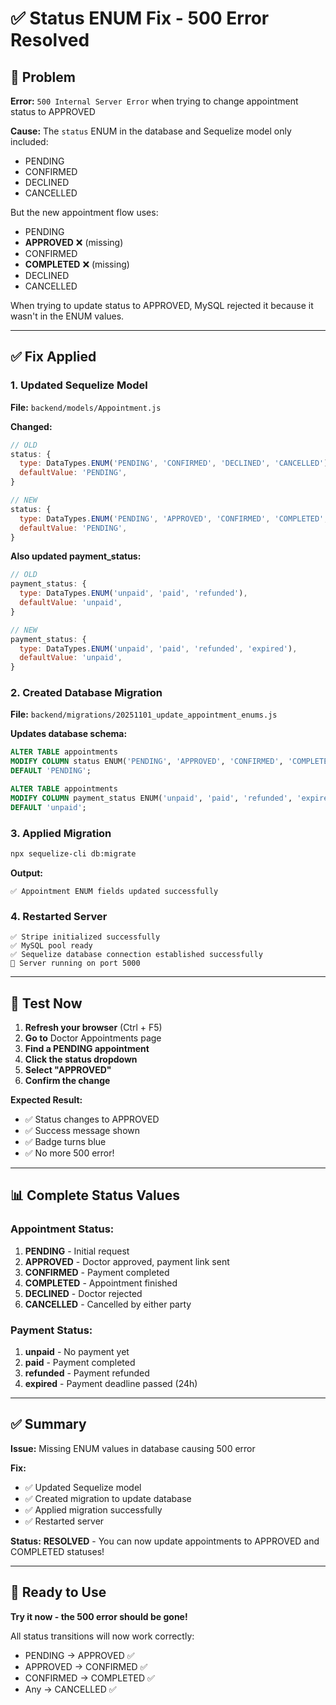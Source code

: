# ✅ Status ENUM Fix - 500 Error Resolved

## 🐛 Problem

**Error:** `500 Internal Server Error` when trying to change appointment status to APPROVED

**Cause:** The `status` ENUM in the database and Sequelize model only included:
- PENDING
- CONFIRMED  
- DECLINED
- CANCELLED

But the new appointment flow uses:
- PENDING
- **APPROVED** ❌ (missing)
- CONFIRMED
- **COMPLETED** ❌ (missing)
- DECLINED
- CANCELLED

When trying to update status to APPROVED, MySQL rejected it because it wasn't in the ENUM values.

---

## ✅ Fix Applied

### 1. Updated Sequelize Model

**File:** `backend/models/Appointment.js`

**Changed:**
```javascript
// OLD
status: {
  type: DataTypes.ENUM('PENDING', 'CONFIRMED', 'DECLINED', 'CANCELLED'),
  defaultValue: 'PENDING',
}

// NEW
status: {
  type: DataTypes.ENUM('PENDING', 'APPROVED', 'CONFIRMED', 'COMPLETED', 'DECLINED', 'CANCELLED'),
  defaultValue: 'PENDING',
}
```

**Also updated payment_status:**
```javascript
// OLD
payment_status: {
  type: DataTypes.ENUM('unpaid', 'paid', 'refunded'),
  defaultValue: 'unpaid',
}

// NEW
payment_status: {
  type: DataTypes.ENUM('unpaid', 'paid', 'refunded', 'expired'),
  defaultValue: 'unpaid',
}
```

### 2. Created Database Migration

**File:** `backend/migrations/20251101_update_appointment_enums.js`

**Updates database schema:**
```sql
ALTER TABLE appointments 
MODIFY COLUMN status ENUM('PENDING', 'APPROVED', 'CONFIRMED', 'COMPLETED', 'DECLINED', 'CANCELLED') 
DEFAULT 'PENDING';

ALTER TABLE appointments 
MODIFY COLUMN payment_status ENUM('unpaid', 'paid', 'refunded', 'expired') 
DEFAULT 'unpaid';
```

### 3. Applied Migration

```bash
npx sequelize-cli db:migrate
```

**Output:**
```
✅ Appointment ENUM fields updated successfully
```

### 4. Restarted Server

```
✅ Stripe initialized successfully
✅ MySQL pool ready
✅ Sequelize database connection established successfully
🚀 Server running on port 5000
```

---

## 🧪 Test Now

1. **Refresh your browser** (Ctrl + F5)
2. **Go to** Doctor Appointments page
3. **Find a PENDING appointment**
4. **Click the status dropdown**
5. **Select "APPROVED"**
6. **Confirm the change**

**Expected Result:**
- ✅ Status changes to APPROVED
- ✅ Success message shown
- ✅ Badge turns blue
- ✅ No more 500 error!

---

## 📊 Complete Status Values

### Appointment Status:
1. **PENDING** - Initial request
2. **APPROVED** - Doctor approved, payment link sent
3. **CONFIRMED** - Payment completed
4. **COMPLETED** - Appointment finished
5. **DECLINED** - Doctor rejected
6. **CANCELLED** - Cancelled by either party

### Payment Status:
1. **unpaid** - No payment yet
2. **paid** - Payment completed
3. **refunded** - Payment refunded
4. **expired** - Payment deadline passed (24h)

---

## ✅ Summary

**Issue:** Missing ENUM values in database causing 500 error

**Fix:** 
- ✅ Updated Sequelize model
- ✅ Created migration to update database
- ✅ Applied migration successfully
- ✅ Restarted server

**Status:** **RESOLVED** - You can now update appointments to APPROVED and COMPLETED statuses!

---

## 🎉 Ready to Use

**Try it now - the 500 error should be gone!**

All status transitions will now work correctly:
- PENDING → APPROVED ✅
- APPROVED → CONFIRMED ✅  
- CONFIRMED → COMPLETED ✅
- Any → CANCELLED ✅
